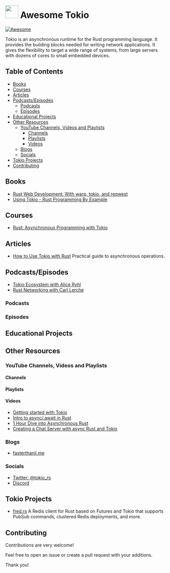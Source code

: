 # [<img src="https://upload.wikimedia.org/wikipedia/commons/thumb/6/60/Tokio_logo.svg/1200px-Tokio_logo.svg.png" width="40">](https://github.com/tokio-rs/tokio) Awesome Tokio

[![Awesome](https://awesome.re/badge.svg)](https://awesome.re)

Tokio is an asynchronous runtime for the Rust programming language. It provides the building blocks needed for writing network applications. It gives the flexibility to target a wide range of systems, from large servers with dozens of cores to small embedded devices.

## Table of Contents

- [Books](#books)
- [Courses](#courses)
- [Articles](#articles)
- [Podcasts/Episodes](#podcastsepisodes)
  - [Podcasts](#podcasts)
  - [Episodes](#episodes)
- [Educational Projects](#educational-projects)
- [Other Resources](#other-resources)
  - [YouTube Channels, Videos and Playlists](#youtube-channels-videos-and-playlists)
    - [Channels](#channels)
    - [Playlists](#playlists)
    - [Videos](#videos)
  - [Blogs](#blogs)
  - [Socials](#socials)
- [Tokio Projects](#tokio-projects)
- [Contributing](#contributing)

## Books

- [Rust Web Development: With warp, tokio, and reqwest](https://www.amazon.com/Rust-Web-Development-Bastian-Gruber/dp/1617299006)
- [Using Tokio - Rust Programming By Example](https://www.oreilly.com/library/view/rust-programming-by/9781788390637/ea68ba00-b120-44d5-9ad5-d6642b3229b2.xhtml)

## Courses

- [Rust: Asynchronous Programming with Tokio](https://www.linkedin.com/learning/rust-asynchronous-programming-with-tokio)

## Articles

- [How to Use Tokio with Rust](https://altimetrikpoland.medium.com/how-to-use-tokio-with-rust-f42a56cbd720) Practical guide to asynchronous operations.

## Podcasts/Episodes

- [Tokio Ecosystem with Alice Ryhl](https://rustacean-station.org/episode/046-alice-ryhl/)
- [Rust Networking with Carl Lerche](https://softwareengineeringdaily.com/2018/06/19/rust-networking-with-carl-lerche/)

### Podcasts

### Episodes


## Educational Projects

## Other Resources

### YouTube Channels, Videos and Playlists

#### Channels

#### Playlists

#### Videos

- [Getting started with Tokio](https://www.youtube.com/watch?v=dOzrO40jgbU&t=3s)
- [Intro to async/.await in Rust](https://www.youtube.com/watch?v=K8LNPYNvT-U)
- [1 Hour Dive into Asynchronous Rust](https://www.youtube.com/watch?v=0HwrZp9CBD4)
- [Creating a Chat Server with async Rust and Tokio](https://www.youtube.com/watch?v=Iapc-qGTEBQ)

### Blogs

- [fasterthanli.me](https://fasterthanli.me/tags/tokio)

### Socials

- [Twitter: @tokio_rs](https://twitter.com/tokio_rs)
- [Discord](https://discord.com/invite/tokio)

## Tokio Projects

- [fred.rs](https://github.com/azuqua/fred.rs/tree/master) A Redis client for Rust based on Futures and Tokio that supports PubSub commands, clustered Redis deployments, and more.


## Contributing

Contributions are very welcome!

Feel free to open an issue or create a pull request with your additions.

Thank you!
